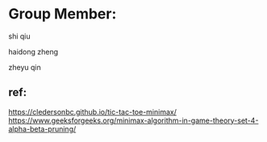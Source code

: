 # Group Member:

shi qiu

haidong zheng

zheyu qin

## ref:

https://cledersonbc.github.io/tic-tac-toe-minimax/
https://www.geeksforgeeks.org/minimax-algorithm-in-game-theory-set-4-alpha-beta-pruning/
